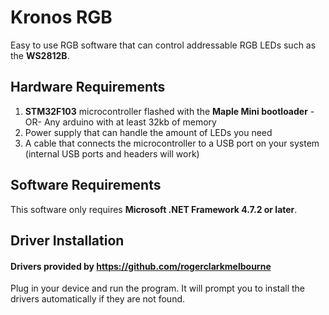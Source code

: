 # Kronos RGB
Easy to use RGB software that can control addressable RGB LEDs such as the **WS2812B**.

## Hardware Requirements
1. **STM32F103** microcontroller flashed with the **Maple Mini bootloader** -OR- Any arduino with at least 32kb of memory
2. Power supply that can handle the amount of LEDs you need
3. A cable that connects the microcontroller to a USB port on your system (internal USB ports and headers will work)

## Software Requirements
This software only requires **Microsoft .NET Framework 4.7.2 or later**.

## Driver Installation
#### Drivers provided by https://github.com/rogerclarkmelbourne
Plug in your device and run the program. It will prompt you to install the drivers automatically if they are not found.
